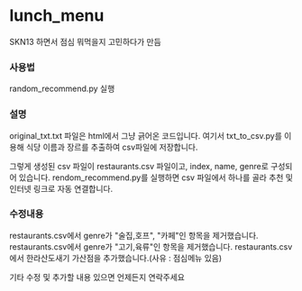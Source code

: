 # lunch_menu
SKN13 하면서 점심 뭐먹을지 고민하다가 만듬

### 사용법
random_recommend.py 실행


### 설명
original_txt.txt 파일은 html에서 그냥 긁어온 코드입니다.
여기서 txt_to_csv.py를 이용해 식당 이름과 장르를 추출하여 csv파일에 저장합니다.

그렇게 생성된 csv 파일이 restaurants.csv 파일이고, index, name, genre로 구성되어 있습니다.
rendom_recommend.py를 실행하면 csv 파일에서 하나를 골라 추천 및 인터넷 링크로 자동 연결합니다.

### 수정내용
restaurants.csv에서 genre가 "술집,호프", "카페"인 항목을 제거했습니다.
restaurants.csv에서 genre가 "고기,육류"인 항목을 제거했습니다.
restaurants.csv에서 한라산도새기 가산점을 추가했습니다.(사유 : 점심메뉴 있음)

기타 수정 및 추가할 내용 있으면 언제든지 연락주세요

